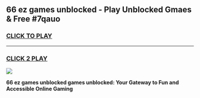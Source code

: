 
## 66 ez games unblocked - Play Unblocked Gmaes & Free #7qauo
<h3>
<a href="https://premium.freeplayer.one?title=66_ez_games_unblocked&ref=03M">CLICK TO PLAY</a></h3>
<hr>

<h3>
<a href="https://premium.freeplayer.one?title=66_ez_games_unblocked&ref=03M">CLICK 2 PLAY</a>
  
</h3>

<a href="https://premium.freeplayer.one?title=66_ez_games_unblocked&ref=03M"><img src="https://clearcache.store/games.png"></a>


**66 ez games unblocked games unblocked: Your Gateway to Fun and Accessible Online Gaming**
